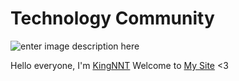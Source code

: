# Technology Community
![enter image description here](https://scontent.fhan5-4.fna.fbcdn.net/v/t1.0-9/83186284_627670491385621_2062247483685208064_o.jpg?_nc_cat=104&_nc_ohc=5T7qII_JkXcAX_7WFCj&_nc_ht=scontent.fhan5-4.fna&oh=64b664dfe944c7f2ff94ca5f917eb3f2&oe=5E9247DD)

Hello everyone,
I'm [KingNNT](https://www.facebook.com/Kinggg.NNT)
Welcome to [My Site](Technology-Community.github.io) <3
